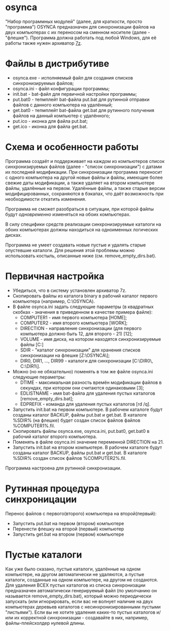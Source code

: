 # osynca

"Набор программных модулей" (далее, для краткости, просто "программа") OSYNCA предназначен для синхронизации файлов на двух компьютерах с их переносом на сменном носителе (далее - "флешке"). Программа должна работать под любой Windows, для её работы также нужен архиватор [7z](http://www.7-zip.org/).

# Файлы в дистрибутиве

* osynca.exe - исполняемый файл для создания списков синхронизируемых файлов;
* osynca.ini - файл конфигурации программы;
* init.bat - bat-файл для первичной настройки программы;
* put.bat0 - тепмплейт bat-файла put.bat для рутинной отправки файлов с данного компьютера на удалённый;
* get.bat0 - тепмплейт bat-файла get.bat для рутинного получения файлов на данный компьютер с удалённого;
* put.ico - иконка для файла put.bat;
* get.ico - иконка для файла get.bat.

# Схема и особенности работы

Программа создаёт и поддерживает на каждом из компьютеров список синхронизируемых файлов (далее - "список синхронизации") с датами их последней модификации. При синхронизации программа переносит с одного компьютера на другой новые файлы и файлы, имеющие более свежие даты модификации, а также удаляет на втором компьютере файлы, удалённые на первом. Удалённые файлы, а также старые версии модифицированных, сохраняются в бэкапах, что даёт возможность при необходимости откатить изменения.

Программа не сможет разобраться в ситуации, при которой файлы будут *одновременно* изменяться на обоих компьютерах.

В силу специфики средств реализации синхронизируемые каталоги на обоих компьютерах должны находиться  на одноименных логических дисках.

Программа не умеет создавать новые пустые и удалять старые опустевшие каталоги. Для решения этой проблемы можно использовать костыль, описанные ниже (см. remove_empty_dirs.bat).

# Первичная настройка

- Убедиться, что в систему установлен архиватор 7z.
- Скопировать файлы из каталога binary в рабочий каталог первого компьютера (например, C:\OSYNCA\).
- В файле osynca.ini задать следующие параметры (в квадратных скобках - значения в приведенном в качестве примера файле):
  - COMPUTER1 - имя первого компьютера [HOME];
  - COMPUTER2 - имя второго компьютера [WORK];
  - DIRECTION - направление синхронизации (для первого компьютера должно быть 12, для второго - 21) [12];
  - VOLUME - имя диска, на котором находятся синхронизируемые файлы [C:]
  - SDIR - "каталог синхронизации" для хранения списков синхронизации на флешке [Z:\OSYNCA\\];
  - DIR0, DIR1, ..., DIR99 - каталоги для синхронизации [C:\DIR0\\, C:\DIR1\\].
- Можно (но не обязательно) поменять в том же файле osynca.ini следующие пераметры:
  - DTIME - максимальная разность времён модификации файлов в секундах, при котором они считаются одинаковыми [3];
  - EDLISTNAME - имя bat-файла для удаления пустых каталогов [remove_empty_dirs.bat];
  - EDPREFIX - команда для удаления пустых каталогов [rd /q].
- Запустить init.bat на первом компьютере. В рабочем каталоге будут созданы каталог BACKUP, файлы put.bat и get.bat. В каталоге %SDIR% (на флешке) будет создан список файлов файлов %COMPUTER1%.fil.
- Скопировать файлы osynca.exe, osynca.ini, put.bat0, get.bat0 в рабочий каталог второго компьютера.
- Поменять в файле osynca.ini значение переменной DIRECTION на 21.
- Запустить init.bat на втором компьютере.  В рабочем каталоге будут созданы каталог BACKUP, файлы put.bat и get.bat. В каталоге %SDIR% создан список файлов %COMPUTER2%.fil.

Программа настроена для рутинной синхронизации.

# Рутинная процедура синхроницации

Перенос файлов с первого(второго) компьютера на второй(первый):

- Запустить put.bat на первом (втором) компьютере
- Перенести флешку на второй (первый) компьютер
- Запустить get.bat на втором (первом) компьютере

# Пустые каталоги

Как уже было сказано, пустые каталоги, удалённые на одном компьютере, на другом автоматически не удаляются, а пустые каталоги, созданные на одном компьютере, на другом не создаются. Для удаления ВСЕХ пустых каталогов из списка синхронизации предназначен автоматически генерируемый файл (по умолчанию он называется remove_empty_dirs.bat), который можно периодически запускать (или игнорировать, если вас не волнует наличие на двух компьютерах деревьев каталогов с несинхронизированными пустыми "листьями"). Если вы не хотите удаления каких-то пустых каталогов и/или их корректной синхронизации - создавайте в них, например, файлы-плейсхолдер нулевой длины.
